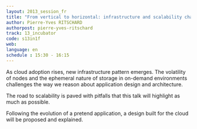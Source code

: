 ```yaml
---
layout: 2013_session_fr
title: "From vertical to horizontal: infrastructure and scalability challenges in the cloud"
author: Pierre-Yves RITSCHARD
authorpost: pierre-yves-ritschard
track: 13_incubator
code: s13in1f
web: 
language: en
schedule : 15:30 - 16:15
---
```


As cloud adoption rises, new infrastructure pattern emerges. The volatility of nodes and the ephemeral nature of storage in on-demand environments challenges the way we reason about application design and architecture.

The road to scalability is paved with pitfalls that this talk will highlight as much as possible.

Following the evolution of a pretend application, a design built for the cloud will be proposed and explained.
